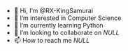 - 👋 Hi, I’m @RX-KingSamurai
- 👀 I’m interested in Computer Science
- 🌱 I’m currently learning Python
- 💞️ I’m looking to collaborate on *NULL*
- 📫 How to reach me *NULL*

<!---
RX-KingSamurai/RX-KingSamurai is a ✨ special ✨ repository because its `README.md` (this file) appears on your GitHub profile.
You can click the Preview link to take a look at your changes.
--->
